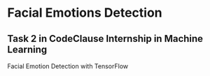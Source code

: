 # Facial Emotions Detection

## Task 2 in CodeClause Internship in Machine Learning

Facial Emotion Detection with TensorFlow
